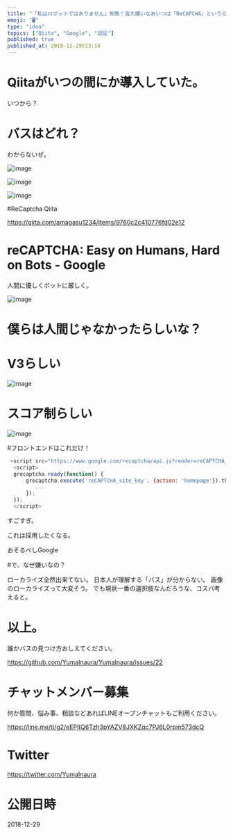 ```yaml
---
title: "「私はロボットではありません」失敗！皆大嫌いなあいつは「ReCAPCHA」というらしい。@yumainara @qiita #認証 #goo"
emoji: "🖥"
type: "idea"
topics: ["Qiita", "Google", "認証"]
published: true
published_at: 2018-12-29t13:14
---
```


# Qiitaがいつの間にか導入していた。

いつから？

# バスはどれ？

わからないぜ。

![image](https://user-images.githubusercontent.com/13635059/50533325-bdc8c080-0b6a-11e9-8654-0d07c3a5900e.png)

![image](https://user-images.githubusercontent.com/13635059/50533324-b99ca300-0b6a-11e9-9d66-2a3861ebe251.png)

![image](https://user-images.githubusercontent.com/13635059/50533331-db962580-0b6a-11e9-8300-856beaee6a11.png)


#ReCaptcha Qiita

https://qiita.com/amagasu1234/items/9760c2c410776fd02e12

# reCAPTCHA: Easy on Humans, Hard on Bots - Google

人間に優しくボットに厳しく。


![image](https://user-images.githubusercontent.com/13635059/50533349-2f087380-0b6b-11e9-9a4c-d261ce910e62.png)

# 僕らは人間じゃなかったらしいな？

# V3らしい

![image](https://user-images.githubusercontent.com/13635059/50533353-3891db80-0b6b-11e9-9d17-ec8c58616ee3.png)


# スコア制らしい

![image](https://user-images.githubusercontent.com/13635059/50533356-4ba4ab80-0b6b-11e9-81ac-6d4de3375dc0.png)


#フロントエンドはこれだけ！

```js
 <script src="https://www.google.com/recaptcha/api.js?render=reCAPTCHA_site_key"></script>
  <script>
  grecaptcha.ready(function() {
      grecaptcha.execute('reCAPTCHA_site_key', {action: 'homepage'}).then(function(token) {
         ...
      });
  });
  </script>
```

すごすぎ。

これは採用したくなる。

おそるべしGoogle

#で、なぜ嫌いなの？

ローカライズ全然出来てない。
日本人が理解する「バス」が分からない。
画像のローカライズって大変そう。
でも現状一番の選択肢なんだろうな、コスパ考えると。

# 以上。

誰かバスの見つけ方おしえてください。

https://github.com/YumaInaura/YumaInaura/issues/22








<!-- Update From Qiita API -->

# チャットメンバー募集


何か質問、悩み事、相談などあればLINEオープンチャットもご利用ください。

https://line.me/ti/g2/eEPltQ6Tzh3pYAZV8JXKZqc7PJ6L0rpm573dcQ





# Twitter


https://twitter.com/YumaInaura


<!-- Update From Qiita API -->



# 公開日時

2018-12-29
